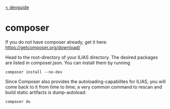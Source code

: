 [< devguide](../devguide.md#tools)

# composer

If you do not have composer already, get it here:
https://getcomposer.org/download/

Head to the root-directory of your ILIAS directory.
The desired packages are listed in composer.json.
You can install them by running
```
composer install --no-dev
```
Since Composer also provides the autoloading-capabilites for ILIAS,
you will come back to it from time to time; 
a very common command to rescan and build static artifacts is dump-autoload:
```
composer du
```